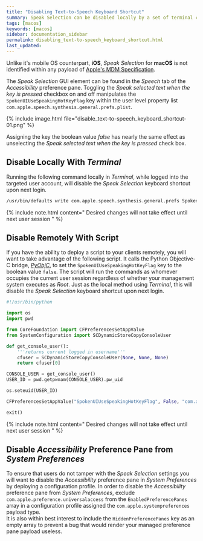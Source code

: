 ```yaml
---
title: "Disabling Text-to-Speech Keyboard Shortcut"
summary: Speak Selection can be disabled locally by a set of terminal commands or remotely by a script.
tags: [macos]
keywords: [macos]
sidebar: documentation_sidebar
permalink: disabling_text-to-speech_keyboard_shortcut.html
last_updated:
---
```


Unlike it's mobile OS counterpart, **iOS**, _Speak Selection_ for **macOS** is not identified within any payload of [Apple's MDM Specification](https://developer.apple.com/business/documentation/Configuration-Profile-Reference.pdf).

The _Speak Selection_ GUI element can be found in the _Speech_ tab of the _Accessibility_ preference pane. Toggling the _Speak selected text when the key is pressed_ checkbox on and off manipulates the `SpokenUIUseSpeakingHotKeyFlag` key within the user level property list `com.apple.speech.synthesis.general.prefs.plist`.

{% include image.html file="disable_text-to-speech_keyboard_shortcut-01.png" %}

Assigning the key the boolean value _false_ has nearly the same effect as unselecting the _Speak selected text when the key is pressed_ check box.

## Disable Locally With _Terminal_

Running the following command locally in _Terminal_, while logged into the targeted user account, will disable the _Speak Selection_ keyboard shortcut upon next login.

```sh
/usr/bin/defaults write com.apple.speech.synthesis.general.prefs SpokenUIUseSpeakingHotKeyFlag -bool false
```

{% include note.html content="
Desired changes will not take effect until next user session
" %}

## Disable Remotely With Script

If you have the ability to deploy a script to your clients remotely, you will want to take advantage of the following script. It calls the Python Objective-C bridge, [_PyObjC_](https://pythonhosted.org/pyobjc/), to set the `SpokenUIUseSpeakingHotKeyFlag` key to the boolean value `false`. The script will run the commands as whomever occupies the current user session regardless of whether your management system executes as _Root_. Just as the local method using _Terminal_, this will disable the _Speak Selection_ keyboard shortcut upon next login.

```py
#!/usr/bin/python

import os
import pwd

from CoreFoundation import CFPreferencesSetAppValue
from SystemConfiguration import SCDynamicStoreCopyConsoleUser

def get_console_user():
    '''returns current logged in username'''
    cfuser = SCDynamicStoreCopyConsoleUser(None, None, None)
    return cfuser[0]

CONSOLE_USER = get_console_user()
USER_ID = pwd.getpwnam(CONSOLE_USER).pw_uid

os.seteuid(USER_ID)

CFPreferencesSetAppValue("SpokenUIUseSpeakingHotKeyFlag", False, "com.apple.speech.synthesis.general.prefs")

exit()
```
{% include note.html content="
Desired changes will not take effect until next user session
" %}

## Disable _Accessibility_ Preference Pane from _System Preferences_

To ensure that users do not tamper with the _Speak Selection_ settings you will want to disable the _Accessibility_ preference pane in _System Preferences_ by deploying a configuration profile. In order to disable the _Accessibility_ preference pane from _System Preferences_, exclude `com.apple.preference.universalaccess` from the `EnabledPreferencePanes` array in a configuration profile assigned the `com.apple.systempreferences` payload type.  
It is also within best interest to include the `HiddenPreferencePanes` key as an empty array to prevent a bug that would render your managed preference pane payload useless.
